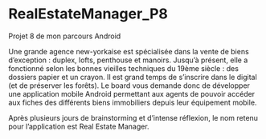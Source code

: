# RealEstateManager_P8
Projet 8 de mon parcours Android

Une grande agence new-yorkaise est spécialisée dans la vente de biens d’exception : duplex, lofts, penthouse et manoirs.
Jusqu’à présent, elle a fonctionné selon les bonnes vieilles techniques du 19ème siècle : des dossiers papier et un crayon.
Il est grand temps de s’inscrire dans le digital (et de préserver les forêts). Le board vous demande donc de développer 
une application mobile Android permettant aux agents de pouvoir accéder aux fiches des différents biens immobiliers depuis 
leur équipement mobile.

Après plusieurs jours de brainstorming et d’intense réflexion, le nom retenu pour l’application est Real Estate Manager.
